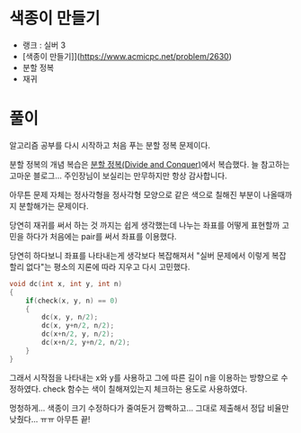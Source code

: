 # 색종이 만들기

- 랭크 : 실버 3
- [색종이 만들기]](https://www.acmicpc.net/problem/2630)
- 분할 정복
- 재귀

# 풀이

알고리즘 공부를 다시 시작하고 처음 푸는 분할 정복 문제이다.

분할 정복의 개념 복습은 [분할 정복(Divide and Conquer)](https://blog.naver.com/kks227/220776241154)에서 복습했다. 늘 참고하는 고마운 블로그... 주인장님이 보실리는 만무하지만 항상 감사합니다.

아무튼 문제 자체는 정사각형을 정사각형 모양으로 같은 색으로 칠해진 부분이 나올때까지 분할해가는 문제이다.

당연히 재귀를 써서 하는 것 까지는 쉽게 생각했는데 나누는 좌표를 어떻게 표현할까 고민을 하다가 처음에는 pair를 써서 좌표를 이용했다.

당연히 하다보니 좌표를 나타내는게 생각보다 복잡해져서 "실버 문제에서 이렇게 복잡할리 없다"는 평소의 지론에 따라 지우고 다시 고민했다.

```c++
void dc(int x, int y, int n)
{
	if(check(x, y, n) == 0)
	{
		dc(x, y, n/2);
		dc(x, y+n/2, n/2);
		dc(x+n/2, y, n/2);
		dc(x+n/2, y+n/2, n/2);
	}
}
```
그래서 시작점을 나타내는 x와 y를 사용하고 그에 따른 길이 n을 이용하는 방향으로 수정하였다. check 함수는 색이 칠해져있는지 체크하는 용도로 사용하였다.

멍청하게... 색종이 크기 수정하다가 줄여둔거 깜빡하고... 그대로 제출해서 정답 비율만 낮췄다... ㅠㅠ 아무튼 끝!